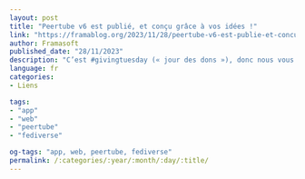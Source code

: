 ```yaml
---
layout: post
title: "Peertube v6 est publié, et conçu grâce à vos idées !"
link: "https://framablog.org/2023/11/28/peertube-v6-est-publie-et-concu-grace-a-vos-idees"
author: Framasoft
published_date: "28/11/2023"
description: "C’est #givingtuesday (« jour des dons »), donc nous vous offrons PeerTube v6 aujourd’hui ! PeerTube est le logiciel que nous développons pour les créatrices, médias, institutions, enseignants… Pour gérer leur propre plateforme vidéo, comme une alternative à Youtube et Twitch."
language: fr
categories:
- Liens

tags:
- "app"
- "web"
- "peertube"
- "fediverse"

og-tags: "app, web, peertube, fediverse"
permalink: /:categories/:year/:month/:day/:title/
---
```

